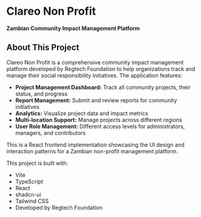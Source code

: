 
# Clareo Non Profit

**Zambian Community Impact Management Platform**

## About This Project

Clareo Non Profit is a comprehensive community impact management platform developed by Regtech Foundation to help organizations track and manage their social responsibility initiatives. The application features:

- **Project Management Dashboard:** Track all community projects, their status, and progress
- **Report Management:** Submit and review reports for community initiatives
- **Analytics:** Visualize project data and impact metrics
- **Multi-location Support:** Manage projects across different regions
- **User Role Management:** Different access levels for administrators, managers, and contributors

This is a React frontend implementation showcasing the UI design and interaction patterns for a Zambian non-profit management platform.

This project is built with:

- Vite
- TypeScript
- React
- shadcn-ui
- Tailwind CSS
- Developed by Regtech Foundation
